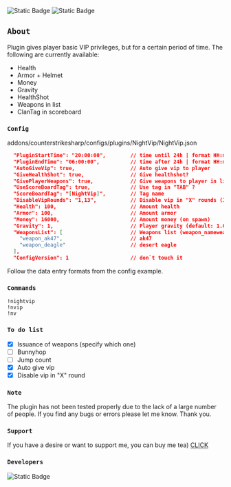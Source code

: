 ![Static Badge](https://img.shields.io/badge/ver-1.3.0-darkgreen)
![Static Badge](https://img.shields.io/badge/CSSharp-v130%2B-purple)
## `About`
Plugin gives player basic VIP privileges, but for a certain period of time.
The following are currently available:
* Health
* Armor + Helmet
* Money
* Gravity
* HealthShot
* Weapons in list
* ClanTag in scoreboard
### `Config`
addons/counterstrikesharp/configs/plugins/NightVip/NightVip.json
```json
  "PluginStartTime": "20:00:00",        // time until 24h | format HH:mm:ss
  "PluginEndTime": "06:00:00",          // time after 24h | format HH:mm:ss
  "AutoGiveVip": true,                  // Auto give vip to player
  "GiveHealthShot": true,               // Give healthshot?
  "GivePlayerWeapons": true,            // Give weapons to player in list?
  "UseScoreBoardTag": true,             // Use tag in "TAB" ?
  "ScoreBoardTag": "[NightVip]",        // Tag name
  "DisableVipRounds": "1,13",           // Disable vip in "X" rounds (1,2,3 ...)
  "Health": 100,                        // Amount health
  "Armor": 100,                         // Amount armor
  "Money": 16000,                       // Amount money (on spawn)
  "Gravity": 1,                         // Player gravity (default: 1.0 | custome: 0.7, 0.3 ...)
  "WeaponsList": [                      // Weapons list (weapon_nameweapon) 
    "weapon_ak47",                      // ak47
    "weapon_deagle"                     // desert eagle
  ],
  "ConfigVersion": 1                    // don`t touch it
```
Follow the data entry formats from the config example.
### `Commands`
```
!nightvip
!nvip
!nv
```
### `To do list`
- [x] Issuance of weapons (specify which one) 
- [ ] Bunnyhop
- [ ] Jump count
- [x] Auto give vip
- [x] Disable vip in "X" round
### `Note`
The plugin has not been tested properly due to the lack of a large number of people. If you find any bugs or errors please let me know. Thank you.
### `Support`
If you have a desire or want to support me, you can buy me tea)
 [CLICK](https://www.buymeacoffee.com/jockii)
### `Developers`
![Static Badge](https://img.shields.io/badge/Author-jockii-orange)

